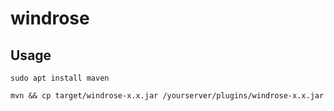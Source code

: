 # windrose

## Usage

``sudo apt install maven``

``mvn && cp target/windrose-x.x.jar /yourserver/plugins/windrose-x.x.jar``
